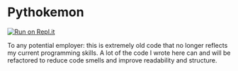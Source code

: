# Pythokemon

[![Run on Repl.it](https://repl.it/badge/github/JoaoCardoso193/Pythokemon)](https://repl.it/github/JoaoCardoso193/Pythokemon)

To any potential employer:
this is extremely old code that no longer reflects my current programming skills. A lot of the code I wrote here can and will be refactored to reduce code smells and improve readability and structure.
